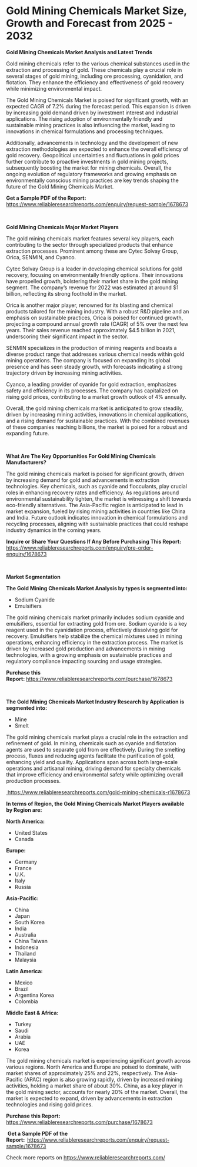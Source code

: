 <p><h1>Gold Mining Chemicals Market Size, Growth and Forecast from 2025 - 2032</h1></p><p><strong>Gold Mining Chemicals Market Analysis and Latest Trends</strong></p>
<p><p>Gold mining chemicals refer to the various chemical substances used in the extraction and processing of gold. These chemicals play a crucial role in several stages of gold mining, including ore processing, cyanidation, and flotation. They enhance the efficiency and effectiveness of gold recovery while minimizing environmental impact.</p><p>The Gold Mining Chemicals Market is poised for significant growth, with an expected CAGR of 7.2% during the forecast period. This expansion is driven by increasing gold demand driven by investment interest and industrial applications. The rising adoption of environmentally friendly and sustainable mining practices is also influencing the market, leading to innovations in chemical formulations and processing techniques.</p><p>Additionally, advancements in technology and the development of new extraction methodologies are expected to enhance the overall efficiency of gold recovery. Geopolitical uncertainties and fluctuations in gold prices further contribute to proactive investments in gold mining projects, subsequently boosting the market for mining chemicals. Overall, the ongoing evolution of regulatory frameworks and growing emphasis on environmentally conscious mining practices are key trends shaping the future of the Gold Mining Chemicals Market.</p></p>
<p><strong>Get a Sample PDF of the Report:&nbsp;</strong> <a href="https://www.reliableresearchreports.com/enquiry/request-sample/1678673?utm_campaign=3281&utm_medium=2&utm_source=Github&utm_content=ia&utm_term=24032025&utm_id=gold-mining-chemicals">https://www.reliableresearchreports.com/enquiry/request-sample/1678673</a></p>
<p>&nbsp;</p>
<p><strong>Gold Mining Chemicals Major Market Players</strong></p>
<p><p>The gold mining chemicals market features several key players, each contributing to the sector through specialized products that enhance extraction processes. Prominent among these are Cytec Solvay Group, Orica, SENMIN, and Cyanco.</p><p>Cytec Solvay Group is a leader in developing chemical solutions for gold recovery, focusing on environmentally friendly options. Their innovations have propelled growth, bolstering their market share in the gold mining segment. The company’s revenue for 2022 was estimated at around $1 billion, reflecting its strong foothold in the market.</p><p>Orica is another major player, renowned for its blasting and chemical products tailored for the mining industry. With a robust R&D pipeline and an emphasis on sustainable practices, Orica is poised for continued growth, projecting a compound annual growth rate (CAGR) of 5% over the next few years. Their sales revenue reached approximately $4.5 billion in 2021, underscoring their significant impact in the sector.</p><p>SENMIN specializes in the production of mining reagents and boasts a diverse product range that addresses various chemical needs within gold mining operations. The company is focused on expanding its global presence and has seen steady growth, with forecasts indicating a strong trajectory driven by increasing mining activities.</p><p>Cyanco, a leading provider of cyanide for gold extraction, emphasizes safety and efficiency in its processes. The company has capitalized on rising gold prices, contributing to a market growth outlook of 4% annually.</p><p>Overall, the gold mining chemicals market is anticipated to grow steadily, driven by increasing mining activities, innovations in chemical applications, and a rising demand for sustainable practices. With the combined revenues of these companies reaching billions, the market is poised for a robust and expanding future.</p></p>
<p>&nbsp;</p>
<p><strong>What Are The Key Opportunities For Gold Mining Chemicals Manufacturers?</strong></p>
<p><p>The gold mining chemicals market is poised for significant growth, driven by increasing demand for gold and advancements in extraction technologies. Key chemicals, such as cyanide and flocculants, play crucial roles in enhancing recovery rates and efficiency. As regulations around environmental sustainability tighten, the market is witnessing a shift towards eco-friendly alternatives. The Asia-Pacific region is anticipated to lead in market expansion, fueled by rising mining activities in countries like China and India. Future outlook indicates innovation in chemical formulations and recycling processes, aligning with sustainable practices that could reshape industry dynamics in the coming years.</p></p>
<p><strong>Inquire or Share Your Questions If Any Before Purchasing This Report:</strong> <a href="https://www.reliableresearchreports.com/enquiry/pre-order-enquiry/1678673?utm_campaign=3281&utm_medium=2&utm_source=Github&utm_content=ia&utm_term=24032025&utm_id=gold-mining-chemicals">https://www.reliableresearchreports.com/enquiry/pre-order-enquiry/1678673</a></p>
<p>&nbsp;</p>
<p><strong>Market Segmentation</strong></p>
<p><strong>The Gold Mining Chemicals Market Analysis by types is segmented into:</strong></p>
<p><ul><li>Sodium Cyanide</li><li>Emulsifiers</li></ul></p>
<p><p>The gold mining chemicals market primarily includes sodium cyanide and emulsifiers, essential for extracting gold from ore. Sodium cyanide is a key reagent used in the cyanidation process, effectively dissolving gold for recovery. Emulsifiers help stabilize the chemical mixtures used in mining operations, enhancing efficiency in the extraction process. The market is driven by increased gold production and advancements in mining technologies, with a growing emphasis on sustainable practices and regulatory compliance impacting sourcing and usage strategies.</p></p>
<p><strong>Purchase this Report:&nbsp;</strong><a href="https://www.reliableresearchreports.com/purchase/1678673?utm_campaign=3281&utm_medium=2&utm_source=Github&utm_content=ia&utm_term=24032025&utm_id=gold-mining-chemicals">https://www.reliableresearchreports.com/purchase/1678673</a></p>
<p>&nbsp;</p>
<p><strong>The Gold Mining Chemicals Market Industry Research by Application is segmented into:</strong></p>
<p><ul><li>Mine</li><li>Smelt</li></ul></p>
<p><p>The gold mining chemicals market plays a crucial role in the extraction and refinement of gold. In mining, chemicals such as cyanide and flotation agents are used to separate gold from ore effectively. During the smelting process, fluxes and reducing agents facilitate the purification of gold, enhancing yield and quality. Applications span across both large-scale operations and artisanal mining, driving demand for specialty chemicals that improve efficiency and environmental safety while optimizing overall production processes.</p></p>
<p><a href="https://www.reliableresearchreports.com/gold-mining-chemicals-r1678673?utm_campaign=3281&utm_medium=2&utm_source=Github&utm_content=ia&utm_term=24032025&utm_id=gold-mining-chemicals">&nbsp;https://www.reliableresearchreports.com/gold-mining-chemicals-r1678673</a></p>
<p><strong>In terms of Region, the Gold Mining Chemicals Market Players available by Region are:</strong></p>
<p>
    <p> <strong> North America: </strong>
        <ul>
            <li>United States</li>
            <li>Canada</li>
        </ul>
        </p> 
    <p> <strong> Europe: </strong>
        <ul>
            <li>Germany</li>
            <li>France</li>
            <li>U.K.</li>
            <li>Italy</li>
            <li>Russia</li>
        </ul>
        </p> 
    <p> <strong> Asia-Pacific: </strong>
        <ul>
            <li>China</li>
            <li>Japan</li>
            <li>South Korea</li>
            <li>India</li>
            <li>Australia</li>
            <li>China Taiwan</li>
            <li>Indonesia</li>
            <li>Thailand</li>
            <li>Malaysia</li>
        </ul>
        </p> 
    <p> <strong> Latin America: </strong>
        <ul>
            <li>Mexico</li>
            <li>Brazil</li>
            <li>Argentina Korea</li>
            <li>Colombia</li>
        </ul>
        </p> 
    <p> <strong> Middle East & Africa: </strong>
        <ul>
            <li>Turkey</li>
            <li>Saudi</li>
            <li>Arabia</li>
            <li>UAE</li>
            <li>Korea</li>
        </ul>
    </p>
    </p>
<p><p>The gold mining chemicals market is experiencing significant growth across various regions. North America and Europe are poised to dominate, with market shares of approximately 25% and 22%, respectively. The Asia-Pacific (APAC) region is also growing rapidly, driven by increased mining activities, holding a market share of about 30%. China, as a key player in the gold mining sector, accounts for nearly 20% of the market. Overall, the market is expected to expand, driven by advancements in extraction technologies and rising gold prices.</p></p>
<p><strong>Purchase this Report: </strong><a href="https://www.reliableresearchreports.com/purchase/1678673?utm_campaign=3281&utm_medium=2&utm_source=Github&utm_content=ia&utm_term=24032025&utm_id=gold-mining-chemicals">https://www.reliableresearchreports.com/purchase/1678673</a></p>
<p>&nbsp;<strong>Get a Sample PDF of the Report:&nbsp;&nbsp;</strong><a href="https://www.reliableresearchreports.com/enquiry/request-sample/1678673?utm_campaign=3281&utm_medium=2&utm_source=Github&utm_content=ia&utm_term=24032025&utm_id=gold-mining-chemicals">https://www.reliableresearchreports.com/enquiry/request-sample/1678673</a></p>
<p><strong></strong></p>
<p>Check more reports on <a href="https://www.reliableresearchreports.com/?utm_campaign=3281&utm_medium=2&utm_source=Github&utm_content=ia&utm_term=24032025&utm_id=gold-mining-chemicals">https://www.reliableresearchreports.com/</a></p>